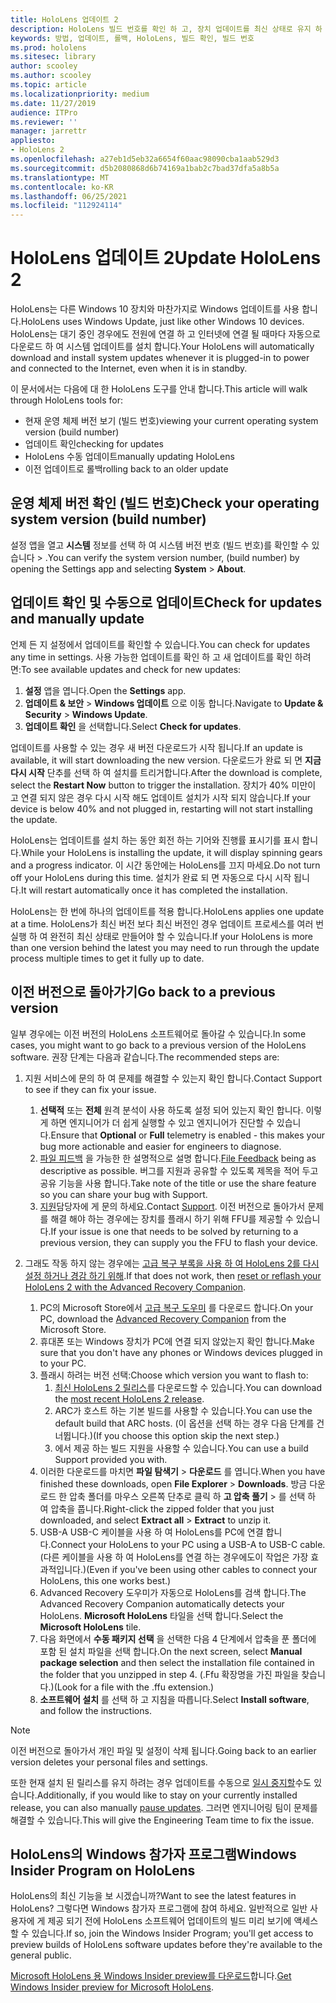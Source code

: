 ```yaml
---
title: HoloLens 업데이트 2
description: HoloLens 빌드 번호를 확인 하 고, 장치 업데이트를 최신 상태로 유지 하 고, 참가자 프로그램에 참여 하 고, 업데이트를 롤백하는 방법에 대해 알아봅니다.
keywords: 방법, 업데이트, 롤백, HoloLens, 빌드 확인, 빌드 번호
ms.prod: hololens
ms.sitesec: library
author: scooley
ms.author: scooley
ms.topic: article
ms.localizationpriority: medium
ms.date: 11/27/2019
audience: ITPro
ms.reviewer: ''
manager: jarrettr
appliesto:
- HoloLens 2
ms.openlocfilehash: a27eb1d5eb32a6654f60aac98090cba1aab529d3
ms.sourcegitcommit: d5b2080868d6b74169a1bab2c7bad37dfa5a8b5a
ms.translationtype: MT
ms.contentlocale: ko-KR
ms.lasthandoff: 06/25/2021
ms.locfileid: "112924114"
---
```

# <a name="update-hololens-2"></a><span data-ttu-id="ae2ce-104">HoloLens 업데이트 2</span><span class="sxs-lookup"><span data-stu-id="ae2ce-104">Update HoloLens 2</span></span>

<span data-ttu-id="ae2ce-105">HoloLens는 다른 Windows 10 장치와 마찬가지로 Windows 업데이트를 사용 합니다.</span><span class="sxs-lookup"><span data-stu-id="ae2ce-105">HoloLens uses Windows Update, just like other Windows 10 devices.</span></span> <span data-ttu-id="ae2ce-106">HoloLens는 대기 중인 경우에도 전원에 연결 하 고 인터넷에 연결 될 때마다 자동으로 다운로드 하 여 시스템 업데이트를 설치 합니다.</span><span class="sxs-lookup"><span data-stu-id="ae2ce-106">Your HoloLens will automatically download and install system updates whenever it is plugged-in to power and connected to the Internet, even when it is in standby.</span></span>

<span data-ttu-id="ae2ce-107">이 문서에서는 다음에 대 한 HoloLens 도구를 안내 합니다.</span><span class="sxs-lookup"><span data-stu-id="ae2ce-107">This article will walk through HoloLens tools for:</span></span>

- <span data-ttu-id="ae2ce-108">현재 운영 체제 버전 보기 (빌드 번호)</span><span class="sxs-lookup"><span data-stu-id="ae2ce-108">viewing your current operating system version (build number)</span></span>
- <span data-ttu-id="ae2ce-109">업데이트 확인</span><span class="sxs-lookup"><span data-stu-id="ae2ce-109">checking for updates</span></span>
- <span data-ttu-id="ae2ce-110">HoloLens 수동 업데이트</span><span class="sxs-lookup"><span data-stu-id="ae2ce-110">manually updating HoloLens</span></span>
- <span data-ttu-id="ae2ce-111">이전 업데이트로 롤백</span><span class="sxs-lookup"><span data-stu-id="ae2ce-111">rolling back to an older update</span></span>

## <a name="check-your-operating-system-version-build-number"></a><span data-ttu-id="ae2ce-112">운영 체제 버전 확인 (빌드 번호)</span><span class="sxs-lookup"><span data-stu-id="ae2ce-112">Check your operating system version (build number)</span></span>

<span data-ttu-id="ae2ce-113">설정 앱을 열고 **시스템** 정보를 선택 하 여 시스템 버전 번호 (빌드 번호)를 확인할 수 있습니다  >  .</span><span class="sxs-lookup"><span data-stu-id="ae2ce-113">You can verify the system version number, (build number) by opening the Settings app and selecting **System** > **About**.</span></span>

## <a name="check-for-updates-and-manually-update"></a><span data-ttu-id="ae2ce-114">업데이트 확인 및 수동으로 업데이트</span><span class="sxs-lookup"><span data-stu-id="ae2ce-114">Check for updates and manually update</span></span>

<span data-ttu-id="ae2ce-115">언제 든 지 설정에서 업데이트를 확인할 수 있습니다.</span><span class="sxs-lookup"><span data-stu-id="ae2ce-115">You can check for updates any time in settings.</span></span>  <span data-ttu-id="ae2ce-116">사용 가능한 업데이트를 확인 하 고 새 업데이트를 확인 하려면:</span><span class="sxs-lookup"><span data-stu-id="ae2ce-116">To see available updates and check for new updates:</span></span>

1. <span data-ttu-id="ae2ce-117">**설정** 앱을 엽니다.</span><span class="sxs-lookup"><span data-stu-id="ae2ce-117">Open the **Settings** app.</span></span>
1. <span data-ttu-id="ae2ce-118">**업데이트 & 보안**  >  **Windows 업데이트** 으로 이동 합니다.</span><span class="sxs-lookup"><span data-stu-id="ae2ce-118">Navigate to **Update & Security** > **Windows Update**.</span></span>
1. <span data-ttu-id="ae2ce-119">**업데이트 확인** 을 선택합니다.</span><span class="sxs-lookup"><span data-stu-id="ae2ce-119">Select **Check for updates**.</span></span>

<span data-ttu-id="ae2ce-120">업데이트를 사용할 수 있는 경우 새 버전 다운로드가 시작 됩니다.</span><span class="sxs-lookup"><span data-stu-id="ae2ce-120">If an update is available, it will start downloading the new version.</span></span> <span data-ttu-id="ae2ce-121">다운로드가 완료 되 면 **지금 다시 시작** 단추를 선택 하 여 설치를 트리거합니다.</span><span class="sxs-lookup"><span data-stu-id="ae2ce-121">After the download is complete, select the **Restart Now** button to trigger the installation.</span></span> <span data-ttu-id="ae2ce-122">장치가 40% 미만이 고 연결 되지 않은 경우 다시 시작 해도 업데이트 설치가 시작 되지 않습니다.</span><span class="sxs-lookup"><span data-stu-id="ae2ce-122">If your device is below 40% and not plugged in, restarting will not start installing the update.</span></span>

<span data-ttu-id="ae2ce-123">HoloLens는 업데이트를 설치 하는 동안 회전 하는 기어와 진행률 표시기를 표시 합니다.</span><span class="sxs-lookup"><span data-stu-id="ae2ce-123">While your HoloLens is installing the update, it will display spinning gears and a progress indicator.</span></span> <span data-ttu-id="ae2ce-124">이 시간 동안에는 HoloLens를 끄지 마세요.</span><span class="sxs-lookup"><span data-stu-id="ae2ce-124">Do not turn off your HoloLens during this time.</span></span> <span data-ttu-id="ae2ce-125">설치가 완료 되 면 자동으로 다시 시작 됩니다.</span><span class="sxs-lookup"><span data-stu-id="ae2ce-125">It will restart automatically once it has completed the installation.</span></span>

<span data-ttu-id="ae2ce-126">HoloLens는 한 번에 하나의 업데이트를 적용 합니다.</span><span class="sxs-lookup"><span data-stu-id="ae2ce-126">HoloLens applies one update at a time.</span></span>  <span data-ttu-id="ae2ce-127">HoloLens가 최신 버전 보다 최신 버전인 경우 업데이트 프로세스를 여러 번 실행 하 여 완전히 최신 상태로 만들어야 할 수 있습니다.</span><span class="sxs-lookup"><span data-stu-id="ae2ce-127">If your HoloLens is more than one version behind the latest you may need to run through the update process multiple times to get it fully up to date.</span></span>

## <a name="go-back-to-a-previous-version"></a><span data-ttu-id="ae2ce-128">이전 버전으로 돌아가기</span><span class="sxs-lookup"><span data-stu-id="ae2ce-128">Go back to a previous version</span></span>

<span data-ttu-id="ae2ce-129">일부 경우에는 이전 버전의 HoloLens 소프트웨어로 돌아갈 수 있습니다.</span><span class="sxs-lookup"><span data-stu-id="ae2ce-129">In some cases, you might want to go back to a previous version of the HoloLens software.</span></span> <span data-ttu-id="ae2ce-130">권장 단계는 다음과 같습니다.</span><span class="sxs-lookup"><span data-stu-id="ae2ce-130">The recommended steps are:</span></span>

1. <span data-ttu-id="ae2ce-131">지원 서비스에 문의 하 여 문제를 해결할 수 있는지 확인 합니다.</span><span class="sxs-lookup"><span data-stu-id="ae2ce-131">Contact Support to see if they can fix your issue.</span></span>
    1. <span data-ttu-id="ae2ce-132">**선택적** 또는 **전체** 원격 분석이 사용 하도록 설정 되어 있는지 확인 합니다. 이렇게 하면 엔지니어가 더 쉽게 실행할 수 있고 엔지니어가 진단할 수 있습니다.</span><span class="sxs-lookup"><span data-stu-id="ae2ce-132">Ensure that **Optional** or **Full** telemetry is enabled -  this makes your bug more actionable and easier for engineers to diagnose.</span></span>
    1. <span data-ttu-id="ae2ce-133">[파일 피드백](hololens-feedback.md) 을 가능한 한 설명적으로 설명 합니다.</span><span class="sxs-lookup"><span data-stu-id="ae2ce-133">[File Feedback](hololens-feedback.md) being as descriptive as possible.</span></span> <span data-ttu-id="ae2ce-134">버그를 지원과 공유할 수 있도록 제목을 적어 두고 공유 기능을 사용 합니다.</span><span class="sxs-lookup"><span data-stu-id="ae2ce-134">Take note of the title or use the share feature so you can share your bug with Support.</span></span>
    1. <span data-ttu-id="ae2ce-135">[지원](https://aka.ms/hlsupport)담당자에 게 문의 하세요.</span><span class="sxs-lookup"><span data-stu-id="ae2ce-135">Contact [Support](https://aka.ms/hlsupport).</span></span> <span data-ttu-id="ae2ce-136">이전 버전으로 돌아가서 문제를 해결 해야 하는 경우에는 장치를 플래시 하기 위해 FFU를 제공할 수 있습니다.</span><span class="sxs-lookup"><span data-stu-id="ae2ce-136">If your issue is one that needs to be solved by returning to a previous version, they can supply you the FFU to flash your device.</span></span>

1. <span data-ttu-id="ae2ce-137">그래도 작동 하지 않는 경우에는 [고급 복구 부록을 사용 하 여 HoloLens 2를 다시 설정 하거나 경감 하기 위해](hololens-recovery.md).</span><span class="sxs-lookup"><span data-stu-id="ae2ce-137">If that does not work, then [reset or reflash your HoloLens 2 with the Advanced Recovery Companion](hololens-recovery.md).</span></span>
    1. <span data-ttu-id="ae2ce-138">PC의 Microsoft Store에서 [고급 복구 도우미](https://www.microsoft.com/p/advanced-recovery-companion/9p74z35sfrs8?activetab=pivot:overviewtab) 를 다운로드 합니다.</span><span class="sxs-lookup"><span data-stu-id="ae2ce-138">On your PC, download the [Advanced Recovery Companion](https://www.microsoft.com/p/advanced-recovery-companion/9p74z35sfrs8?activetab=pivot:overviewtab) from the Microsoft Store.</span></span>
    1. <span data-ttu-id="ae2ce-139">휴대폰 또는 Windows 장치가 PC에 연결 되지 않았는지 확인 합니다.</span><span class="sxs-lookup"><span data-stu-id="ae2ce-139">Make sure that you don't have any phones or Windows devices plugged in to your PC.</span></span>
    1. <span data-ttu-id="ae2ce-140">플래시 하려는 버전 선택:</span><span class="sxs-lookup"><span data-stu-id="ae2ce-140">Choose which version you want to flash to:</span></span>
        1. <span data-ttu-id="ae2ce-141">[최신 HoloLens 2 릴리스](https://aka.ms/hololens2download)를 다운로드할 수 있습니다.</span><span class="sxs-lookup"><span data-stu-id="ae2ce-141">You can download the [most recent HoloLens 2 release](https://aka.ms/hololens2download).</span></span>
        1. <span data-ttu-id="ae2ce-142">ARC가 호스트 하는 기본 빌드를 사용할 수 있습니다.</span><span class="sxs-lookup"><span data-stu-id="ae2ce-142">You can use the default build that ARC hosts.</span></span> <span data-ttu-id="ae2ce-143">(이 옵션을 선택 하는 경우 다음 단계를 건너뜁니다.)</span><span class="sxs-lookup"><span data-stu-id="ae2ce-143">(If you choose this option skip the next step.)</span></span>
        1. <span data-ttu-id="ae2ce-144">에서 제공 하는 빌드 지원을 사용할 수 있습니다.</span><span class="sxs-lookup"><span data-stu-id="ae2ce-144">You can use a build Support provided you with.</span></span>
    1. <span data-ttu-id="ae2ce-145">이러한 다운로드를 마치면 **파일 탐색기**  >  **다운로드** 를 엽니다.</span><span class="sxs-lookup"><span data-stu-id="ae2ce-145">When you have finished these downloads, open **File Explorer** > **Downloads**.</span></span> <span data-ttu-id="ae2ce-146">방금 다운로드 한 압축 폴더를 마우스 오른쪽 단추로 클릭 하 **고 압축 풀기**  >   를 선택 하 여 압축을 풉니다.</span><span class="sxs-lookup"><span data-stu-id="ae2ce-146">Right-click the zipped folder that you just downloaded, and select **Extract all** > **Extract** to unzip it.</span></span>
    1. <span data-ttu-id="ae2ce-147">USB-A USB-C 케이블을 사용 하 여 HoloLens를 PC에 연결 합니다.</span><span class="sxs-lookup"><span data-stu-id="ae2ce-147">Connect your HoloLens to your PC using a USB-A to USB-C cable.</span></span> <span data-ttu-id="ae2ce-148">(다른 케이블을 사용 하 여 HoloLens를 연결 하는 경우에도이 작업은 가장 효과적입니다.)</span><span class="sxs-lookup"><span data-stu-id="ae2ce-148">(Even if you've been using other cables to connect your HoloLens, this one works best.)</span></span>
    1. <span data-ttu-id="ae2ce-149">Advanced Recovery 도우미가 자동으로 HoloLens를 검색 합니다.</span><span class="sxs-lookup"><span data-stu-id="ae2ce-149">The Advanced Recovery Companion automatically detects your HoloLens.</span></span> <span data-ttu-id="ae2ce-150">**Microsoft HoloLens** 타일을 선택 합니다.</span><span class="sxs-lookup"><span data-stu-id="ae2ce-150">Select the **Microsoft HoloLens** tile.</span></span>
    1. <span data-ttu-id="ae2ce-151">다음 화면에서 **수동 패키지 선택** 을 선택한 다음 4 단계에서 압축을 푼 폴더에 포함 된 설치 파일을 선택 합니다.</span><span class="sxs-lookup"><span data-stu-id="ae2ce-151">On the next screen, select **Manual package selection** and then select the installation file contained in the folder that you unzipped in step 4.</span></span> <span data-ttu-id="ae2ce-152">(.Ffu 확장명을 가진 파일을 찾습니다.)</span><span class="sxs-lookup"><span data-stu-id="ae2ce-152">(Look for a file with the .ffu extension.)</span></span>
    1. <span data-ttu-id="ae2ce-153">**소프트웨어 설치** 를 선택 하 고 지침을 따릅니다.</span><span class="sxs-lookup"><span data-stu-id="ae2ce-153">Select **Install software**, and follow the instructions.</span></span>

> [!NOTE]
> <span data-ttu-id="ae2ce-154">이전 버전으로 돌아가서 개인 파일 및 설정이 삭제 됩니다.</span><span class="sxs-lookup"><span data-stu-id="ae2ce-154">Going back to an earlier version deletes your personal files and settings.</span></span>

<span data-ttu-id="ae2ce-155">또한 현재 설치 된 릴리스를 유지 하려는 경우 업데이트를 수동으로 [일시 중지할](hololens-updates.md#pause-updates-via-device)수도 있습니다.</span><span class="sxs-lookup"><span data-stu-id="ae2ce-155">Additionally, if you would like to stay on your currently installed release, you can also manually [pause updates](hololens-updates.md#pause-updates-via-device).</span></span> <span data-ttu-id="ae2ce-156">그러면 엔지니어링 팀이 문제를 해결할 수 있습니다.</span><span class="sxs-lookup"><span data-stu-id="ae2ce-156">This will give the Engineering Team time to fix the issue.</span></span>

## <a name="windows-insider-program-on-hololens"></a><span data-ttu-id="ae2ce-157">HoloLens의 Windows 참가자 프로그램</span><span class="sxs-lookup"><span data-stu-id="ae2ce-157">Windows Insider Program on HoloLens</span></span>

<span data-ttu-id="ae2ce-158">HoloLens의 최신 기능을 보 시겠습니까?</span><span class="sxs-lookup"><span data-stu-id="ae2ce-158">Want to see the latest features in HoloLens?</span></span>  <span data-ttu-id="ae2ce-159">그렇다면 Windows 참가자 프로그램에 참여 하세요. 일반적으로 일반 사용자에 게 제공 되기 전에 HoloLens 소프트웨어 업데이트의 빌드 미리 보기에 액세스할 수 있습니다.</span><span class="sxs-lookup"><span data-stu-id="ae2ce-159">If so, join the Windows Insider Program; you'll get access to preview builds of HoloLens software updates before they're available to the general public.</span></span>

<span data-ttu-id="ae2ce-160">[Microsoft HoloLens 용 Windows Insider preview를 다운로드](hololens-insider.md)합니다.</span><span class="sxs-lookup"><span data-stu-id="ae2ce-160">[Get Windows Insider preview for Microsoft HoloLens](hololens-insider.md).</span></span>
